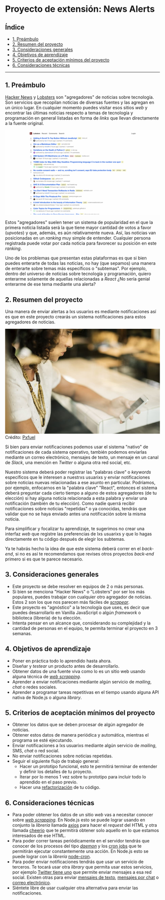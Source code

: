 # Proyecto de extensión: News Alerts

## Índice

- [1. Preámbulo](#1-preambulo)
- [2. Resumen del proyecto](#2-resumen-del-proyecto)
- [3. Consideraciones generales](#3-consideraciones-generales)
- [4. Objetivos de aprendizaje](#4-objetivos-de-aprendizaje)
- [5. Criterios de aceptación mínimos del proyecto](#5-criterios-de-aceptacion-minimos-del-proyecto)
- [6. Consideraciones técnicas](#6-consideraciones-tecnicas)

***

## 1. Preámbulo

[Hacker News](http://hackerne.ws/) y [Lobsters](https://lobste.rs/) son "agregadores"
de noticias sobre tecnología. Son servicios que recopilan noticias de diversas
fuentes y las agregan en un único lugar. En cualquier momento puedes visitar
esos sitios _web_ y encontrar las últimas noticias respecto a temas de tecnología
y programación en general listadas en forma de _links_ que llevan directamente
a la fuente original.

![Lobsters](lobsters.png)

Estos "agregadores" suelen tener un sistema de popularidad en el que la primera
noticia listada será la que tiene mayor cantidad de votos a favor (_upvotes_)
y que, además, es aún relativamente nueva. Así, las noticias van posicionadas
en un _ranking_ muy simple de entender. Cualquier persona registrada puede votar
por cada noticia para favorecer su posición en este _ranking_.

Uno de los problemas que presentan estas plataformas es que si bien puedes enterarte
de todas las noticias, no hay (que sepamos) una manera de enterarte sobre temas
más específicos o "subtemas". Por ejemplo, dentro del universo de noticias sobre
tecnología y programación, quiero enterarme solamente de aquellas relacionadas
a _React_ ¿No sería genial enterarme de ese tema mediante una alerta?

## 2. Resumen del proyecto

Una manera de enviar alertas a lxs usuarixs es mediante notificaciones así es que
en este proyecto crearás un sistema notificaciones para estos agregadores de noticias.

![Notificaciones](news-alerts.jpg)
Crédito: [Pxfuel](https://pxfuel.com/)

Si bien para enviar notificaciones podemos usar el sistema "nativo" de notificaciones
de cada sistema operativo, también podemos enviarlas mediante un correo electrónico,
mensajes de texto, un mensaje en un canal de _Slack_, una mención en _Twitter_
o alguna otra red social, etc.

Nuestro sistema deberá poder registrar las "palabras clave" o _keywords_ específicos
que le interesen a nuestrxs usuarixs y enviar notificaciones sobre noticias nuevas
relacionadas a ese asunto en particular. Podríamos, por ejemplo, enfocarnos en la
"palabra clave" "React", entonces el sistema deberá preguntar cada cierto tiempo
a alguno de estos agregadores (de tu elección) si hay alguna noticia relacionada
a esta palabra y enviar una notificación (también de tu elección). Como nadie
querrá recibir notificaciones sobre noticias "repetidas" o ya conocidas, tendrás
que validar que no se haya enviado antes una notificación sobre la misma noticia.

Para simplificar y focalizar tu aprendizaje, te sugerimos no crear una interfaz
_web_ que registre las preferencias de lxs usuarixs y que lo hagas directamente
en tu código después de elegir los subtemas.

Ya te habrás hecho la idea de que este sistema deberá correr en el _back-end_,
si no es así te recomendamos que revises otros proyectos _back-end_ primero si
es que te parece necesario.

## 3. Consideraciones generales

- Este proyecto se debe resolver en equipos de 2 o más personas.
- Si bien se menciona "Hacker News" o "Lobsters" por ser los más populares, puedes
trabajar con cualquier otro agregador de noticias. Estos 2 son los que nos parecen
más fáciles de [_scrapear_](https://es.wikipedia.org/wiki/Web_scraping).
- Este proyecto es "agnóstico" a la tecnología que uses, es decir que puedes
desarrollarlo en Vanilla JavaScript o algún _framework_  o biblioteca (librería)
de tu elección.
- Intenta pensar en un alcance que, considerando su complejidad y la cantidad de
personas en el equipo, te permita terminar el proyecto en 3 semanas.

## 4. Objetivos de aprendizaje

- Poner en práctica todo lo aprendido hasta ahora.
- Diseñar y _testear_ un producto antes de desarrollarlo.
- Obtener datos de una fuente viva como lo es un sitio web usando alguna técnica
de [_web scrapping_](https://es.wikipedia.org/wiki/Web_scraping).
- Aprender a enviar notificaciones mediante algún servicio de _mailing_,
_chat_ o redes sociales.
- Aprender a programar tareas repetitivas en el tiempo usando alguna API nativa
de Node.js o alguna _library_.

## 5. Criterios de aceptación mínimos del proyecto

- Obtener los datos que se deben procesar de algún agregador de noticias.
- Obtener estos datos de manera periódica y automática, mientras el programa
se esté ejecutando.
- Enviar notificaciones a lxs usuarixs mediante algún servicio de _mailing_, SMS,
_chat_ o red social.
- No enviar notificaciones sobre noticias repetidas.
- Seguir el siguiente flujo de trabajo general:
  * Hacer un prototipo funcional, esto te permitirá terminar de entender y definir
  los detalles de tu proyecto.
  * Iterar por lo menos 1 vez sobre tu prototipo para incluir todo lo aprendido
  en el paso previo.
  * Hacer una [refactorización](https://es.wikipedia.org/wiki/Refactorizaci%C3%B3n)
  de tu código.

## 6. Consideraciones técnicas

- Para poder obtener los datos de un sitio _web_ vas a necesitar conocer sobre
  [_web scrapping_](https://es.wikipedia.org/wiki/Web_scraping). En Node.js esto
  se puede lograr usando en conjunto la _librería_ llamada [axios](https://www.npmjs.com/package/axios)
  para hacer el _request_ del HTML y otra llamada [cheerio](https://cheerio.js.org/)
  que te permitirá obtener solo aquello en lo que estamos interesados de ese HTML.
- Para poder correr tareas periódicamente en el servidor tendrás que conocer de
  los procesos del tipo [_daemon_](https://es.wikipedia.org/wiki/Daemon_(inform%C3%A1tica))
  y los [cron jobs](https://es.wikipedia.org/wiki/Cron_(Unix)) que te permitirán
  ejecutar constantemente una acción. En Node.js esto se puede lograr con la
  _librería_ [node-cron](https://www.npmjs.com/package/node-cron).
- Para poder enviar notificaciones tendrás que usar un servicio de terceros. Te
  tocará usar otra _library_ que permita usar estos servicios, por ejemplo
  [Twitter tiene uno](https://www.npmjs.com/package/twitter) que permite enviar
  mensajes a esa red social. Existen otras para enviar [mensajes de texto](https://www.npmjs.com/package/twilio),
  [mensajes por chat](https://www.npmjs.com/package/slack) o
  [correo electrónico](https://www.npmjs.com/package/mailchimp-api-v3).
- Siéntete libre de usar cualquier otra alternativa para enviar las notificaciones.
